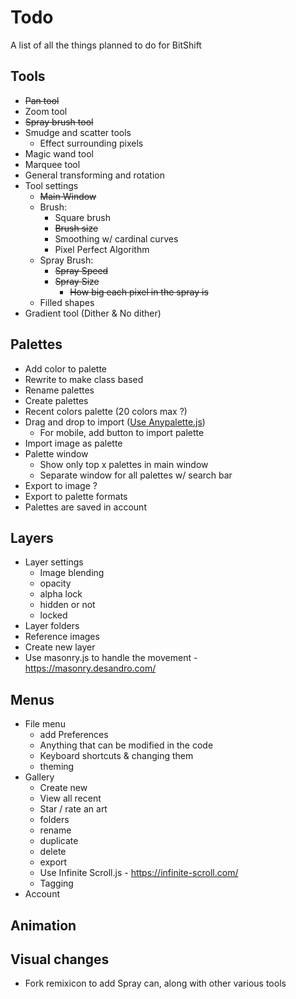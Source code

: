 # Todo
A list of all the things planned to do for BitShift

## Tools
- ~~Pan tool~~
- Zoom tool
- ~~Spray brush tool~~
- Smudge and scatter tools
  - Effect surrounding pixels
- Magic wand tool
- Marquee tool
- General transforming and rotation
- Tool settings
  - ~~Main Window~~
  - Brush:
    - Square brush
    - ~~Brush size~~
    - Smoothing w/ cardinal curves
    - Pixel Perfect Algorithm
  - Spray Brush: 
    - ~~Spray Speed~~
    - ~~Spray Size~~
      - ~~How big each pixel in the spray is~~
  - Filled shapes
- Gradient tool (Dither & No dither)

## Palettes
- Add color to palette
- Rewrite to make class based
- Rename palettes
- Create palettes
- Recent colors palette (20 colors max ?)
- Drag and drop to import ([Use Anypalette.js](https://1j01.github.io/anypalette.js/demo))
  - For mobile, add button to import palette
- Import image as palette
- Palette window 
  - Show only top x palettes in main window
  - Separate window for all palettes w/ search bar
- Export to image ?
- Export to palette formats
- Palettes are saved in account

## Layers
- Layer settings 
  - Image blending
  - opacity
  - alpha lock
  - hidden or not
  - locked
- Layer folders
- Reference images
- Create new layer
- Use masonry.js to handle the movement - https://masonry.desandro.com/ 

## Menus
- File menu
  - add Preferences
  - Anything that can be modified in the code
  - Keyboard shortcuts & changing them
  - theming 
- Gallery
  - Create new
  - View all recent 
  - Star / rate an art
  - folders
  - rename 
  - duplicate
  - delete
  - export
  - Use Infinite Scroll.js - https://infinite-scroll.com/
  - Tagging
- Account 

## Animation

## Visual changes 
- Fork remixicon to add Spray can, along with other various tools